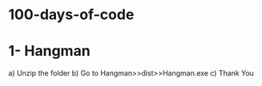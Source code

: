 # 100-days-of-code
# 1- Hangman
a) Unzip the folder
b) Go to Hangman>>dist>>Hangman.exe
c) Thank You
